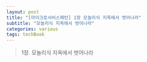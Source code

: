 ```yaml
---
layout: post
title: "[마이크로서비스패턴] 1장 모놀리식 지옥에서 벗어나라"
subtitle: "모놀리식 지옥에서 벗어나라"
categories: various
tags: techBook
---
```

> 1장. 모놀리식 지옥에서 벗어나라

